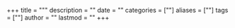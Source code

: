 +++
title = """
description = ""
date = ""
categories = [""]
aliases = [""]
tags = [""]
author = ""
lastmod = ""
+++
